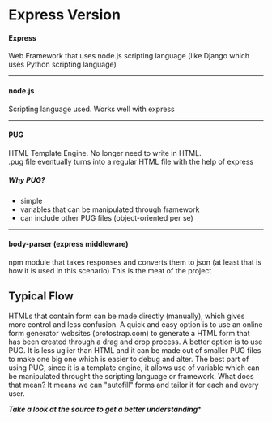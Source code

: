 # Express Version

#### Express 
Web Framework that uses node.js scripting language (like Django which uses
Python scripting language)

---
#### node.js  
Scripting language used. Works well with express

---
#### PUG
HTML Template Engine. No longer need to write in HTML.  
.pug file eventually turns into a regular HTML file with the help of express
##### Why PUG?
- simple
- variables that can be manipulated through framework
- can include other PUG files (object-oriented per se)
---
#### body-parser (express middleware)
npm module that takes responses and converts them to json 
(at least that is how it is used in this scenario)
This is the meat of the project

## Typical Flow
HTMLs that contain form can be made directly (manually), which gives 
more control and less confusion. A quick and easy option is to use 
an online form generator websites (protostrap.com) to generate a HTML form
that has been created through a drag and drop process. A better option is 
to use PUG. It is less uglier than HTML and it can be made out of smaller
PUG files to make one big one which is easier to debug and alter. The best
part of using PUG, since it is a template engine, it allows use of variable
which can be manipulated throught the scripting language or framework. 
What does that mean? It means we can "autofill" forms and tailor it 
for each and every user.

***Take a look at the source to get a better understanding****